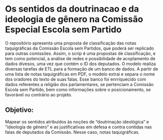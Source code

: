 # Os sentidos da doutrinacao e da ideologia de gênero na Comissão Especial Escola sem Partido

O reposítório apresenta uma proposta de classificação das notas taquigráficas da Comissão Escola sem Partidos, que poderá ser replicado para outras comissões. Assim, o scrip é uma propostas de classificação, e tem como potencial, a análise de redes e possibilidade de acoplamento de dados divesos, uma vez que contém o ID dos deputados. 
O modelo realiza diversas tarefas de ETL para a formação de um banco de dados.
A partir de uma lista de notas taquigráficas em PDF, o modelo extrai e separa o nome dos oradores do texto de suas falas.
Esse banco foi enrriquecido com dados referentes a religião dos parlamentares, se pertenciam a Comissão Escola sem Partido, bem como informações sobre o posicionamento, se favorável ou contrário ao projeto.

## Objetivo:

Mapear os sentidos atribuídos às noções de “doutrinação ideológica” e “ideologia de gênero” e as justificativas em defesa e contra contidas nas falas de deputados da Comissão. Nesse caso, notas taquigráficas.







